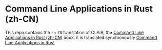 # Command Line Applications in Rust (zh-CN)

This repo contains the `zh-CN` translation of CLAiR, the [Command Line Applications in Rust (zh-CN)][clair-cn] book.
it is translated synchronously [Command Line Applications in Rust][clair] 

[clair-cn]: https://ins-x.github.io/rust-cli-cn/
[clair]: https://rust-cli.github.io/book/
[wg]: https://github.com/rust-cli/meta
